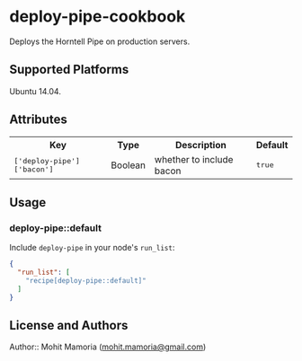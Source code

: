 # deploy-pipe-cookbook

Deploys the Horntell Pipe on production servers.

## Supported Platforms

Ubuntu 14.04.

## Attributes

<table>
  <tr>
    <th>Key</th>
    <th>Type</th>
    <th>Description</th>
    <th>Default</th>
  </tr>
  <tr>
    <td><tt>['deploy-pipe']['bacon']</tt></td>
    <td>Boolean</td>
    <td>whether to include bacon</td>
    <td><tt>true</tt></td>
  </tr>
</table>

## Usage

### deploy-pipe::default

Include `deploy-pipe` in your node's `run_list`:

```json
{
  "run_list": [
    "recipe[deploy-pipe::default]"
  ]
}
```

## License and Authors

Author:: Mohit Mamoria (<mohit.mamoria@gmail.com>)
